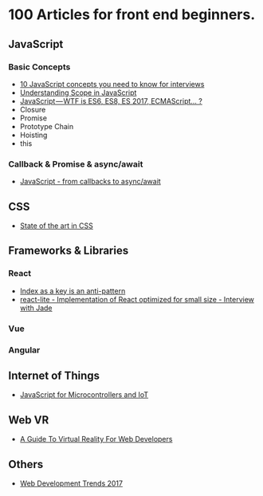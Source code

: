 # 100 Articles for front end beginners.

## JavaScript

### Basic Concepts

- [10 JavaScript concepts you need to know for interviews](https://dev.to/arnavaggarwal/10-javascript-concepts-you-need-to-know-for-interviews)
- [Understanding Scope in JavaScript](https://developer.telerik.com/topics/web-development/understanding-scope-in-javascript/)
- [JavaScript — WTF is ES6, ES8, ES 2017, ECMAScript… ?](https://codeburst.io/javascript-wtf-is-es6-es8-es-2017-ecmascript-dca859e4821c)
- Closure
- Promise
- Prototype Chain
- Hoisting
- this


### Callback & Promise & async/await

- [JavaScript - from callbacks to async/await](https://medium.com/@daspinola/javascript-from-callbacks-to-async-await-1cc090ddad99)

## CSS

- [State of the art in CSS](https://medium.com/@bloomca/state-of-the-art-in-css-54df6b211d07)

## Frameworks & Libraries

### React

- [Index as a key is an anti-pattern](https://medium.com/@robinpokorny/index-as-a-key-is-an-anti-pattern-e0349aece318)
- [react-lite - Implementation of React optimized for small size - Interview with Jade](https://survivejs.com/blog/react-lite-interview/)

### Vue
### Angular

## Internet of Things

- [JavaScript for Microcontrollers and IoT](https://auth0.com/blog/javascript-for-microcontrollers-and-iot-part-1/)


## Web VR

- [A Guide To Virtual Reality For Web Developers](https://www.smashingmagazine.com/2017/09/guide-virtual-reality-web-developers/)

## Others

- [Web Development Trends 2017](https://dashbouquet.com/blog/web-development/web-development-trends-2017)